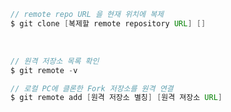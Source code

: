 ``` Java
// remote repo URL 을 현재 위치에 복제
$ git clone [복제할 remote repository URL] []
```

<br>

``` Java
// 원격 저장소 목록 확인
$ git remote -v

// 로컬 PC에 클론한 Fork 저장소를 원격 연결
$ git remote add [원격 저장소 별칭] [원격 져장소 URL]
```